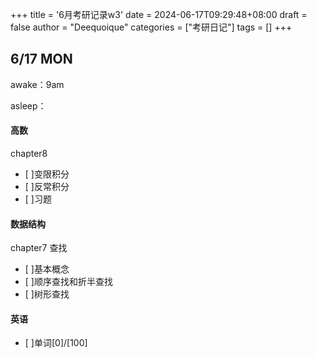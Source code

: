 +++
title = '6月考研记录w3'
date = 2024-06-17T09:29:48+08:00
draft = false
author = "Deequoique"
categories = ["考研日记"]
tags = []
+++

## 6/17 MON
awake：9am

asleep：

#### 高数
chapter8
- [ ]变限积分
- [ ]反常积分
- [ ]习题

#### 数据结构
chapter7 查找
- [ ]基本概念
- [ ]顺序查找和折半查找
- [ ]树形查找

#### 英语
- [ ]单词[0]/[100]